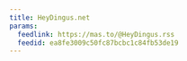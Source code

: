 ```yaml
---
title: HeyDingus.net
params:
  feedlink: https://mas.to/@HeyDingus.rss
  feedid: ea8fe3009c50fc87bcbc1c84fb53de19
---
```

